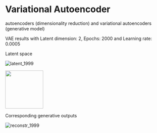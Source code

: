 # Variational Autoencoder
 autoencoders (dimensionality reduction) and variational autoencoders (generative model)
 
VAE results with Latent dimension: 2, Epochs: 2000 and Learning rate: 0.0005

Latent space

![latent_1999](https://user-images.githubusercontent.com/55184529/64687519-3d11e080-d4bd-11e9-8ca9-437907f35328.png)

<img src="https://user-images.githubusercontent.com/55184529/64687519-3d11e080-d4bd-11e9-8ca9-437907f35328.png"  width="120" height="120">

Corresponding generative outputs

![reconstr_1999](https://user-images.githubusercontent.com/55184529/64687521-3d11e080-d4bd-11e9-8398-b9118d76d8f1.png)
